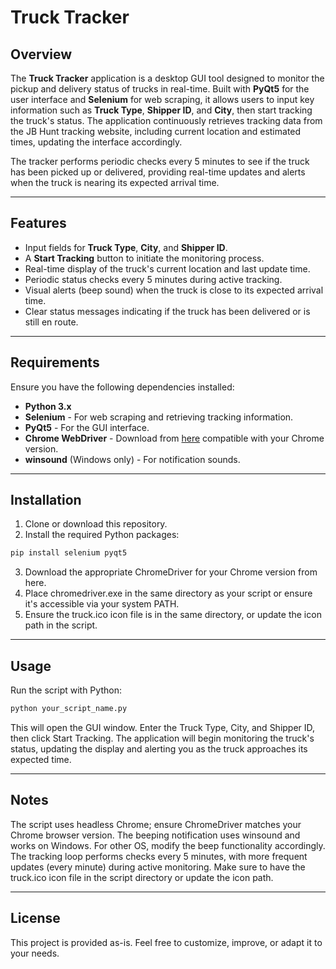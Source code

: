 # Truck Tracker

## Overview
The **Truck Tracker** application is a desktop GUI tool designed to monitor the pickup and delivery status of trucks in real-time. Built with **PyQt5** for the user interface and **Selenium** for web scraping, it allows users to input key information such as **Truck Type**, **Shipper ID**, and **City**, then start tracking the truck's status. The application continuously retrieves tracking data from the JB Hunt tracking website, including current location and estimated times, updating the interface accordingly.

The tracker performs periodic checks every 5 minutes to see if the truck has been picked up or delivered, providing real-time updates and alerts when the truck is nearing its expected arrival time.

---

## Features
- Input fields for **Truck Type**, **City**, and **Shipper ID**.
- A **Start Tracking** button to initiate the monitoring process.
- Real-time display of the truck's current location and last update time.
- Periodic status checks every 5 minutes during active tracking.
- Visual alerts (beep sound) when the truck is close to its expected arrival time.
- Clear status messages indicating if the truck has been delivered or is still en route.

---

## Requirements
Ensure you have the following dependencies installed:

- **Python 3.x**
- **Selenium** - For web scraping and retrieving tracking information.
- **PyQt5** - For the GUI interface.
- **Chrome WebDriver** - Download from [here](https://sites.google.com/chromium.org/driver/) compatible with your Chrome version.
- **winsound** (Windows only) - For notification sounds.

---

## Installation
1. Clone or download this repository.
2. Install the required Python packages:

```bash
pip install selenium pyqt5
```
3. Download the appropriate ChromeDriver for your Chrome version from here.
4. Place chromedriver.exe in the same directory as your script or ensure it's accessible via your system PATH.
5. Ensure the truck.ico icon file is in the same directory, or update the icon path in the script.

--- 

## Usage
Run the script with Python:
```bash
python your_script_name.py
```
This will open the GUI window. Enter the Truck Type, City, and Shipper ID, then click Start Tracking. The application will begin monitoring the truck's status, updating the display and alerting you as the truck approaches its expected time.

---

## Notes
The script uses headless Chrome; ensure ChromeDriver matches your Chrome browser version.
The beeping notification uses winsound and works on Windows. For other OS, modify the beep functionality accordingly.
The tracking loop performs checks every 5 minutes, with more frequent updates (every minute) during active monitoring.
Make sure to have the truck.ico icon file in the script directory or update the icon path.

---

## License
This project is provided as-is. Feel free to customize, improve, or adapt it to your needs.